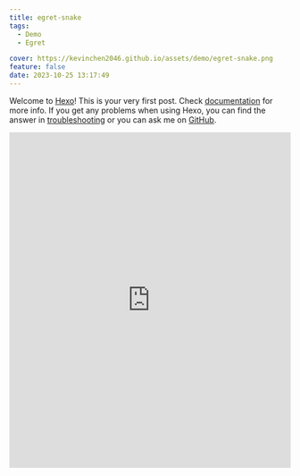 ```yaml
---
title: egret-snake
tags:
  - Demo
  - Egret

cover: https://kevinchen2046.github.io/assets/demo/egret-snake.png
feature: false
date: 2023-10-25 13:17:49
---
```

Welcome to [Hexo](https://hexo.io/)! This is your very first post. Check [documentation](https://hexo.io/docs/) for more info. If you get any problems when using Hexo, you can find the answer in [troubleshooting](https://hexo.io/docs/troubleshooting.html) or you can ask me on [GitHub](https://github.com/hexojs/hexo/issues).

<iframe
width=100%
height=600
src='https://kevinchen2046.github.io/assets/demo/egret-snake/index.html'
frameborder=0
></iframe>